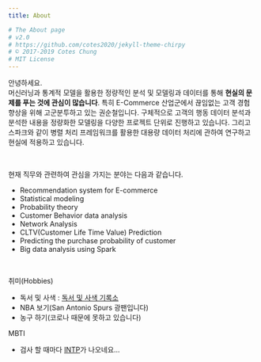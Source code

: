 ```yaml
---
title: About

# The About page
# v2.0
# https://github.com/cotes2020/jekyll-theme-chirpy
# © 2017-2019 Cotes Chung
# MIT License
---
```


안녕하세요.  
머신러닝과 통계적 모델을 활용한 정량적인 분석 및 모델링과 데이터를 통해 **현실의 문제를 푸는 것에 관심이 많습니다**. 특히 E-Commerce 산업군에서 끊임없는 고객 경험 향상을 위해 고군분투하고 있는 권순철입니다. 구체적으로 고객의 행동 데이터 분석과 분석한 내용을 정량화한 모델링을 다양한 프로젝트 단위로 진행하고 있습니다. 그리고 스파크와 같이 병렬 처리 프레임워크를 활용한 대용량 데이터 처리에 관하여 연구하고 현실에 적용하고 있습니다.  
 
 <br>
 
 현재 직무와 관련하여 관심을 가지는 분야는 다음과 같습니다.  
 - Recommendation system for E-commerce
 - Statistical modeling
 - Probability theory
 - Customer Behavior data analysis
 - Network Analysis
 - CLTV(Customer Life Time Value) Prediction
 - Predicting the purchase probability of customer
 - Big data analysis using Spark
 
<br>

취미(Hobbies)
- 독서 및 사색 : [독서 및 사색 기록소](https://classicmania33.medium.com/)
- NBA 보기(San Antonio Spurs 광팬입니다)
- 농구 하기(코로나 때문에 못하고 있습니다)

MBTI
- 검사 할 때마다 [INTP](https://www.16personalities.com/ko/%EC%84%B1%EA%B2%A9%EC%9C%A0%ED%98%95-intp)가 나오네요...